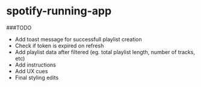# spotify-running-app

###TODO
- Add toast message for successfull playlist creation
- Check if token is expired on refresh
- Add playlist data after filtered (eg. total playlist length, number of tracks, etc)
- Add instructions
- Add UX cues
- Final styling edits
